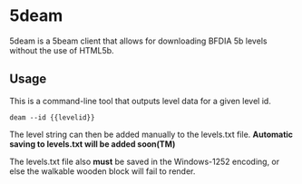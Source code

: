 # 5deam

5deam is a 5beam client that allows for downloading BFDIA 5b levels without the use of HTML5b.

## Usage

This is a command-line tool that outputs level data for a given level id.

```
deam --id {{levelid}}
```

The level string can then be added manually to the levels.txt file. **Automatic saving to levels.txt will be added soon(TM)**

The levels.txt file also **must** be saved in the Windows-1252 encoding, or else the walkable wooden block will fail to render.